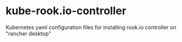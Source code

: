 # kube-rook.io-controller
Kubernetes yaml configuration files for installing rook.io controller on "rancher desktop"
